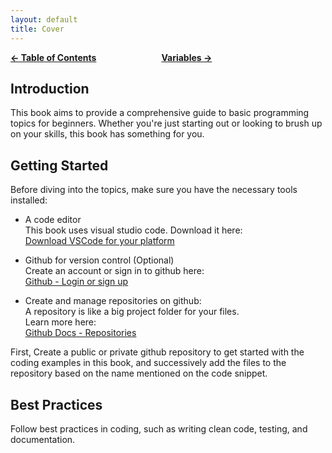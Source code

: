 ```yaml
---
layout: default
title: Cover
---
```


<p style="display:inline; margin-right: 50px;" align="left">
    <a href="{{ '/' | relative_url }}"> <b>&larr; Table of Contents</b></a>
</p>

<p style="display:inline; margin-left: 50px;" align="right">
    <a href="{{ '/variables/' | relative_url }}"><b>Variables &rarr;</b></a>
</p>


## Introduction

This book aims to provide a comprehensive guide to basic programming topics for beginners. Whether you're just starting out or looking to brush up on your skills, this book has something for you.

## Getting Started

Before diving into the topics, make sure you have the necessary tools installed:
- A code editor\
  This book uses visual studio code. Download it here:\
  [Download VSCode for your platform](https://code.visualstudio.com/download)

- Github for version control (Optional)\
  Create an account or sign in to github here:\
  [Github - Login or sign up](https://www.github.com)

- Create and manage repositories on github:\
  A repository is like a big project folder for your files.\
  Learn more here:\
  [Github Docs - Repositories](https://docs.github.com/en/repositories/creating-and-managing-repositories/about-repositories)

First, Create a public or private github repository to get started with the coding examples in this book, and successively add the files to the repository based on the name mentioned on the code snippet.

## Best Practices

Follow best practices in coding, such as writing clean code, testing, and documentation.

